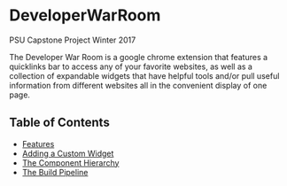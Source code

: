 # DeveloperWarRoom
PSU Capstone Project Winter 2017


The Developer War Room is a google chrome extension that features a quicklinks bar to access any of your favorite websites, as well as a collection of expandable widgets that have helpful tools and/or pull useful information from different websites all in the convenient display of one page. 


## Table of Contents

* [Features](https://github.com/marcellabillett/DeveloperWarRoom/wiki/Features)
* [Adding a Custom Widget](https://github.com/marcellabillett/DeveloperWarRoom/wiki/Adding-a-Custom-Widget)
* [The Component Hierarchy](https://github.com/marcellabillett/DeveloperWarRoom/wiki/The-Component-Hierarchy)
* [The Build Pipeline](https://github.com/marcellabillett/DeveloperWarRoom/wiki/The-Build-Pipeline)
